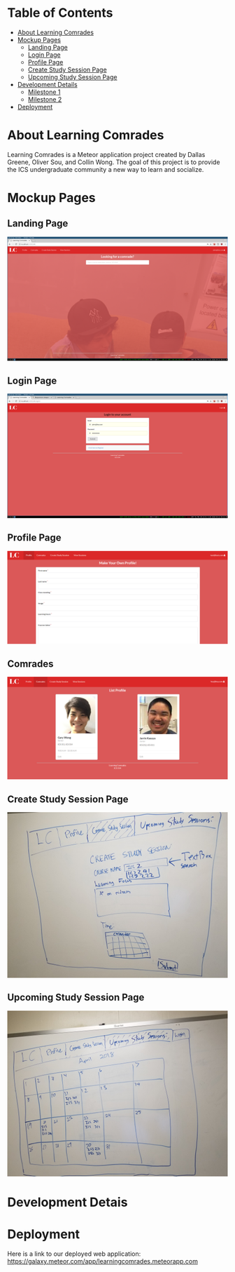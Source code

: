 # Table of Contents

* [About Learning Comrades](#about-learning-comrades)
* [Mockup Pages](#mockup-pages)
  * [Landing Page](#landing-page)
  * [Login Page](#login-page)
  * [Profile Page](#profile-page)
  * [Create Study Session Page](#create-study-session-page)
  * [Upcoming Study Session Page](#upcoming-study-session-page)
* [Development Details](#development-details)
  * [Milestone 1](#milestone-1)
  * [Milestone 2](#milestone-2)
* [Deployment](#deployment)
  
 
# About Learning Comrades

Learning Comrades is a Meteor application project created by Dallas Greene, Oliver Sou, and Collin Wong. The goal of this project 
is to provide the ICS undergraduate community a new way to learn and socialize.

# Mockup Pages

## Landing Page

![](images/landing_page2.png)

## Login Page

![](images/login2.png)

## Profile Page

![](images/profile2.png)

## Comrades

![](images/comrades.png)

## Create Study Session Page

![](images/create.jpg)

## Upcoming Study Session Page

![](images/upcoming.jpg)

# Development Detais

# Deployment

Here is a link to our deployed web application: https://galaxy.meteor.com/app/learningcomrades.meteorapp.com

